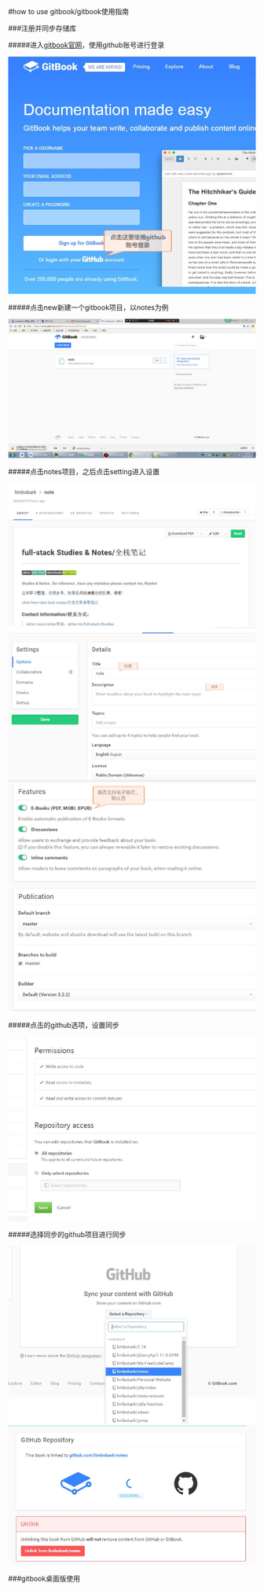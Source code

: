 #how to use gitbook/gitbook使用指南

###注册并同步存储库

#####进入[gitbook官网](https://www.gitbook.com)，使用github账号进行登录

![](/assets/sign-in.jpg)

#####点击new新建一个gitbook项目，以notes为例

![](/assets/gitbook-homepage.jpg)

#####点击notes项目，之后点击setting进入设置

![](/assets/gitbook-takelook.jpg)
![](/assets/gitbook-setting1.jpg)
![](/assets/gitbook-setting2.jpg)

#####点击的github选项，设置同步

![](/assets/use-github.jpg)

#####选择同步的github项目进行同步

![](/assets/gitbook-select.jpg)
![](/assets/gitbook-syncing.jpg)


###gitbook桌面版使用







